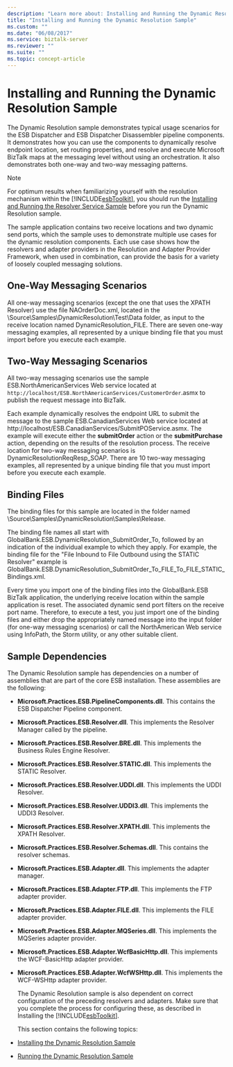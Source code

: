 ```yaml
---
description: "Learn more about: Installing and Running the Dynamic Resolution Sample"
title: "Installing and Running the Dynamic Resolution Sample"
ms.custom: ""
ms.date: "06/08/2017"
ms.service: biztalk-server
ms.reviewer: ""
ms.suite: ""
ms.topic: concept-article
---
```

# Installing and Running the Dynamic Resolution Sample
The Dynamic Resolution sample demonstrates typical usage scenarios for the ESB Dispatcher and ESB Dispatcher Disassembler pipeline components. It demonstrates how you can use the components to dynamically resolve endpoint location, set routing properties, and resolve and execute Microsoft BizTalk maps at the messaging level without using an orchestration. It also demonstrates both one-way and two-way messaging patterns.

> [!NOTE]
>  For optimum results when familiarizing yourself with the resolution mechanism within the [!INCLUDE[esbToolkit](../includes/esbtoolkit-md.md)], you should run the [Installing and Running the Resolver Service Sample](../esb-toolkit/installing-and-running-the-resolver-service-sample.md) before you run the Dynamic Resolution sample.

 The sample application contains two receive locations and two dynamic send ports, which the sample uses to demonstrate multiple use cases for the dynamic resolution components. Each use case shows how the resolvers and adapter providers in the Resolution and Adapter Provider Framework, when used in combination, can provide the basis for a variety of loosely coupled messaging solutions.

## One-Way Messaging Scenarios
 All one-way messaging scenarios (except the one that uses the XPATH Resolver) use the file NAOrderDoc.xml, located in the \Source\Samples\DynamicResolution\Test\Data folder, as input to the receive location named DynamicResolution_FILE. There are seven one-way messaging examples, all represented by a unique binding file that you must import before you execute each example.

## Two-Way Messaging Scenarios
 All two-way messaging scenarios use the sample ESB.NorthAmericanServices Web service located at `http://localhost/ESB.NorthAmericanServices/CustomerOrder`.asmx to publish the request message into BizTalk.

 Each example dynamically resolves the endpoint URL to submit the message to the sample ESB.CanadianServices Web service located at http://localhost/ESB.CanadianServices/SubmitPOService.asmx. The example will execute either the **submitOrder** action or the **submitPurchase** action, depending on the results of the resolution process. The receive location for two-way messaging scenarios is DynamicResolutionReqResp_SOAP. There are 10 two-way messaging examples, all represented by a unique binding file that you must import before you execute each example.

## Binding Files
 The binding files for this sample are located in the folder named \Source\Samples\DynamicResolution\Samples\Release.

 The binding file names all start with GlobalBank.ESB.DynamicResolution_SubmitOrder_To, followed by an indication of the individual example to which they apply. For example, the binding file for the "File Inbound to File Outbound using the STATIC Resolver" example is GlobalBank.ESB.DynamicResolution_SubmitOrder_To_FILE_To_FILE_STATIC_Bindings.xml.

 Every time you import one of the binding files into the GlobalBank.ESB BizTalk application, the underlying receive location within the sample application is reset. The associated dynamic send port filters on the receive port name. Therefore, to execute a test, you just import one of the binding files and either drop the appropriately named message into the input folder (for one-way messaging scenarios) or call the NorthAmerican Web service using InfoPath, the Storm utility, or any other suitable client.

## Sample Dependencies
 The Dynamic Resolution sample has dependencies on a number of assemblies that are part of the core ESB installation. These assemblies are the following:

- **Microsoft.Practices.ESB.PipelineComponents.dll**. This contains the ESB Dispatcher Pipeline component.

- **Microsoft.Practices.ESB.Resolver.dll**. This implements the Resolver Manager called by the pipeline.

- **Microsoft.Practices.ESB.Resolver.BRE.dll**. This implements the Business Rules Engine Resolver.

- **Microsoft.Practices.ESB.Resolver.STATIC.dll**. This implements the STATIC Resolver.

- **Microsoft.Practices.ESB.Resolver.UDDI.dll**. This implements the UDDI Resolver.

- **Microsoft.Practices.ESB.Resolver.UDDI3.dll**. This implements the UDDI3 Resolver.

- **Microsoft.Practices.ESB.Resolver.XPATH.dll**. This implements the XPATH Resolver.

- **Microsoft.Practices.ESB.Resolver.Schemas.dll**. This contains the resolver schemas.

- **Microsoft.Practices.ESB.Adapter.dll**. This implements the adapter manager.

- **Microsoft.Practices.ESB.Adapter.FTP.dll**. This implements the FTP adapter provider.

- **Microsoft.Practices.ESB.Adapter.FILE.dll**. This implements the FILE adapter provider.

- **Microsoft.Practices.ESB.Adapter.MQSeries.dll**. This implements the MQSeries adapter provider.

- **Microsoft.Practices.ESB.Adapter.WcfBasicHttp.dll**. This implements the WCF-BasicHttp adapter provider.

- **Microsoft.Practices.ESB.Adapter.WcfWSHttp.dll**. This implements the WCF-WSHttp adapter provider.

  The Dynamic Resolution sample is also dependent on correct configuration of the preceding resolvers and adapters. Make sure that you complete the process for configuring these, as described in Installing the [!INCLUDE[esbToolkit](../includes/esbtoolkit-md.md)].

  This section contains the following topics:

- [Installing the Dynamic Resolution Sample](../esb-toolkit/installing-the-dynamic-resolution-sample.md)

- [Running the Dynamic Resolution Sample](../esb-toolkit/running-the-dynamic-resolution-sample.md)
